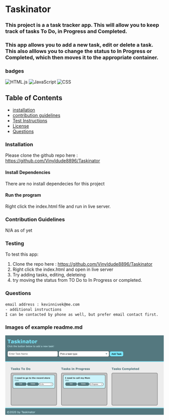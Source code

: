# Taskinator

### This project is a a task tracker app. This will allow you to keep track of tasks To Do, in Progress and Completed.

### This app allows you to add a new task, edit or delete a task. This also alllows you to change the status to In Progress or Completed, which then moves it to the appropriate container.

### badges
![HTML.js](https://img.shields.io/badge/HTML-License-blue)
![JavaScript](https://img.shields.io/badge/JavaScript-License-yellowgreen)
![CSS](https://img.shields.io/badge/CSS-License-lightgrey)


## Table of Contents

- [installation](#installation)
- [contribution guidelines](#contribution)
- [Test Instructions](#testing)
- [License](#license)
- [Questions](#questions)

### Installation
Please clone the github repo here :
https://github.com/Vinyldude8896/Taskinator

#### Install Dependencies
There are no install dependecies for this project

#### Run the program
Right click the index.html file and run in live server.

### Contribution Guidelines
N/A as of yet
### Testing
To test this app:
1. Clone the repo here : https://github.com/Vinyldude8896/Taskinator
2. Right click the index.html and open in live server
3. Try adding tasks, editing, deleteing
3. try moving the status from TO Do to In Progress or completed.

### Questions
    email address : kevinnivek@me.com
    - additional instructions 
    I can be contacted by phone as well, but prefer email contact first.

### Images of example readme.md

<img src="./assets/images/Taskinator.jpg" alt="Getting started">

